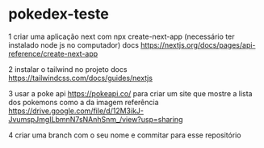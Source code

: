 # pokedex-teste

1 criar uma aplicação next com npx create-next-app (necessário ter instalado node js no computador) 
docs https://nextjs.org/docs/pages/api-reference/create-next-app

2 instalar o tailwind no projeto 
docs https://tailwindcss.com/docs/guides/nextjs

3 usar a poke api https://pokeapi.co/ para criar um site que mostre a lista dos pokemons
como a da imagem referência https://drive.google.com/file/d/12M3ikJ-JvumspJmgILbmnN7sNAnhSnm_/view?usp=sharing

4 criar uma branch com o seu nome e commitar para esse repositório

